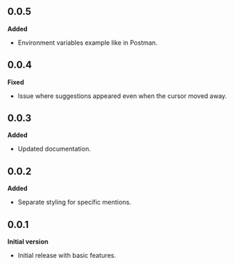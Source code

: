 ## 0.0.5
**Added**
- Environment variables example like in Postman.

## 0.0.4
**Fixed**
- Issue where suggestions appeared even when the cursor moved away.

## 0.0.3
**Added**
- Updated documentation.

## 0.0.2
**Added**
- Separate styling for specific mentions.

## 0.0.1
**Initial version**
- Initial release with basic features.
